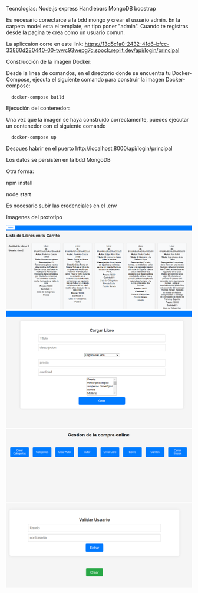 Tecnologias:
Node.js
express
Handlebars
MongoDB
boostrap

Es necesario conectarce a la bdd mongo y crear el usuario admin. En la carpeta model esta el template, en tipo poner "admin". Cuando te registras desde la pagina te crea como un usuario comun.

La apliccaion corre en este link: https://13d5c1a0-2432-41d6-bfcc-33860d280440-00-tvwc93wepg7q.spock.replit.dev/api/login/principal

Construcción de la imagen Docker:

Desde la línea de comandos, en el directorio donde se encuentra tu Docker-Compose, ejecuta el siguiente comando para construir la imagen Docker-compose:

      docker-compose build
Ejecución del contenedor:

Una vez que la imagen se haya construido correctamente, puedes ejecutar un contenedor con el siguiente comando

      docker-compose up
Despues habrir en el puerto http://localhost:8000/api/login/principal

Los datos se persisten en la bdd MongoDB

Otra forma:

npm install

node start

Es necesario subir las credenciales en el .env


Imagenes del prototipo

![alt text](<Captura de pantalla 2025-03-22 041357.png>) ![alt text](<Captura de pantalla 2025-03-22 041340.png>) ![alt text](<Captura de pantalla 2025-03-22 041324.png>) ![alt text](<Captura de pantalla 2025-03-22 041310.png>)
